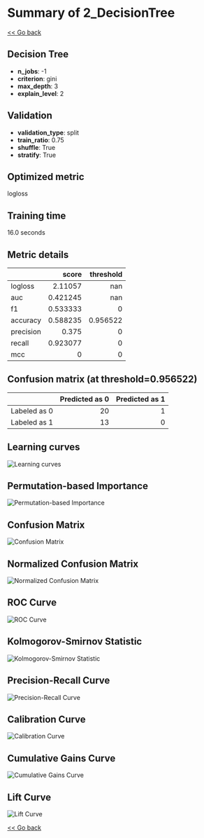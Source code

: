 # Summary of 2_DecisionTree

[<< Go back](../README.md)


## Decision Tree
- **n_jobs**: -1
- **criterion**: gini
- **max_depth**: 3
- **explain_level**: 2

## Validation
 - **validation_type**: split
 - **train_ratio**: 0.75
 - **shuffle**: True
 - **stratify**: True

## Optimized metric
logloss

## Training time

16.0 seconds

## Metric details
|           |    score |   threshold |
|:----------|---------:|------------:|
| logloss   | 2.11057  |  nan        |
| auc       | 0.421245 |  nan        |
| f1        | 0.533333 |    0        |
| accuracy  | 0.588235 |    0.956522 |
| precision | 0.375    |    0        |
| recall    | 0.923077 |    0        |
| mcc       | 0        |    0        |


## Confusion matrix (at threshold=0.956522)
|              |   Predicted as 0 |   Predicted as 1 |
|:-------------|-----------------:|-----------------:|
| Labeled as 0 |               20 |                1 |
| Labeled as 1 |               13 |                0 |

## Learning curves
![Learning curves](learning_curves.png)

## Permutation-based Importance
![Permutation-based Importance](permutation_importance.png)
## Confusion Matrix

![Confusion Matrix](confusion_matrix.png)


## Normalized Confusion Matrix

![Normalized Confusion Matrix](confusion_matrix_normalized.png)


## ROC Curve

![ROC Curve](roc_curve.png)


## Kolmogorov-Smirnov Statistic

![Kolmogorov-Smirnov Statistic](ks_statistic.png)


## Precision-Recall Curve

![Precision-Recall Curve](precision_recall_curve.png)


## Calibration Curve

![Calibration Curve](calibration_curve_curve.png)


## Cumulative Gains Curve

![Cumulative Gains Curve](cumulative_gains_curve.png)


## Lift Curve

![Lift Curve](lift_curve.png)



[<< Go back](../README.md)
